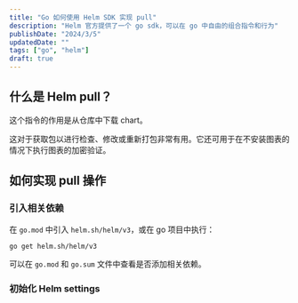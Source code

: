 ```yaml
---
title: "Go 如何使用 Helm SDK 实现 pull"
description: "Helm 官方提供了一个 go sdk，可以在 go 中自由的组合指令和行为"
publishDate: "2024/3/5"
updatedDate: ""
tags: ["go", "helm"]
draft: true
---
```


## 什么是 Helm pull？

这个指令的作用是从仓库中下载 chart。

这对于获取包以进行检查、修改或重新打包非常有用。它还可用于在不安装图表的情况下执行图表的加密验证。

## 如何实现 pull 操作

### 引入相关依赖

在 `go.mod` 中引入 `helm.sh/helm/v3`，或在 go 项目中执行：

```shell
go get helm.sh/helm/v3
```

可以在 `go.mod` 和 `go.sum` 文件中查看是否添加相关依赖。

### 初始化 Helm settings





